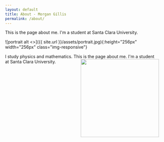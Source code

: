 ```yaml
---
layout: default
title: About - Morgan Gillis
permalink: /about/
---
```


This is the page about me. I'm a student at Santa Clara University.

![portrait alt <>]({{ site.url }}/assets/portrait.jpg){:height="256px" width="256px" class="img-responsive"}

I study physics and mathematics. This is the page about me. I'm a student at Santa Clara University. <img align="right" src="{{ site.url }}/assets/portrait.jpg" height="256px" width="256px">
